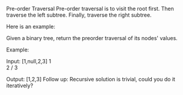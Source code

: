 Pre-order Traversal
Pre-order traversal is to visit the root first. Then traverse the left subtree. Finally, traverse the right subtree.

Here is an example:

Given a binary tree, return the preorder traversal of its nodes' values.

Example:

Input: [1,null,2,3]
   1
    \
     2
    /
   3

Output: [1,2,3]
Follow up: Recursive solution is trivial, could you do it iteratively?

